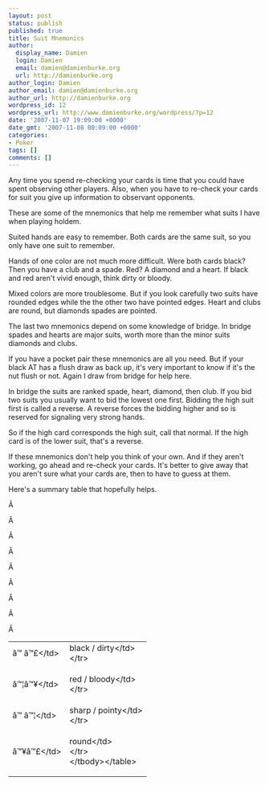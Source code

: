 ```yaml
---
layout: post
status: publish
published: true
title: Suit Mnemonics
author:
  display_name: Damien
  login: Damien
  email: damien@damienburke.org
  url: http://damienburke.org
author_login: Damien
author_email: damien@damienburke.org
author_url: http://damienburke.org
wordpress_id: 12
wordpress_url: http://www.damienburke.org/wordpress/?p=12
date: '2007-11-07 19:09:00 +0000'
date_gmt: '2007-11-08 00:09:00 +0000'
categories:
- Poker
tags: []
comments: []
---
```

<p>Any time you spend re-checking your cards is time that you could have spent observing other players. Also, when you have to re-check your cards for suit you give up information to observant opponents.</p>
<p>These are some of the mnemonics that help me remember what suits I have when playing holdem.</p>
<p>Suited hands are easy to remember. Both cards are the same suit, so you only have one suit to remember.</p>
<p>Hands of one color are not much more difficult. Were both cards black? Then you have a club and a spade. Red? A diamond and a heart. If black and red aren't vivid enough, think dirty or bloody.</p>
<p>Mixed colors are more troublesome. But if you look carefully two suits have rounded edges while the the other two have pointed edges. Heart and clubs are round, but diamonds spades are pointed.</p>
<p>The last two mnemonics depend on some knowledge of bridge. In bridge spades and hearts are major suits, worth more than the minor suits diamonds and clubs.</p>
<p>If you have a pocket pair these mnemonics are all you need. But if your black AT has a flush draw as back up, it's very important to know if it's the nut flush or not. Again I draw from bridge for help here.</p>
<p>In bridge the suits are ranked spade, heart, diamond, then club. If you bid two suits you usually want to bid the lowest one first. Bidding the high suit first is called a reverse. A reverse forces the bidding higher and so is reserved for signaling very strong hands.</p>
<p>So if the high card corresponds the high suit, call that normal. If the high card is of the lower suit, that's a reverse.</p>
<p>If these mnemonics don't help you think of your own. And if they aren't working, go ahead and re-check your cards. It's better to give away that you aren't sure what your cards are, then to have to guess at them.</p>
<p>Here's a summary table that hopefully helps.</p>
<p>&Acirc;&nbsp;</p>
<p>&Acirc;&nbsp;</p>
<p>&Acirc;&nbsp;</p>
<p>&Acirc;&nbsp;</p>
<p>&Acirc;&nbsp;</p>
<p>&Acirc;&nbsp;</p>
<p>&Acirc;&nbsp;</p>
<p>&Acirc;&nbsp;</p>
<p>&Acirc;&nbsp;</p>
<table border="0">
<tbody>
<tr>
<td>&acirc;&trade;&nbsp;&acirc;&trade;&pound;<&#47;td></p>
<td>black &#47; dirty<&#47;td><br />
<&#47;tr></p>
<tr>
<td>&acirc;&trade;&brvbar;&acirc;&trade;&yen;<&#47;td></p>
<td>red &#47; bloody<&#47;td><br />
<&#47;tr></p>
<tr>
<td>&acirc;&trade;&nbsp;&acirc;&trade;&brvbar;<&#47;td></p>
<td>sharp &#47; pointy<&#47;td><br />
<&#47;tr></p>
<tr>
<td>&acirc;&trade;&yen;&acirc;&trade;&pound;<&#47;td></p>
<td>round<&#47;td><br />
<&#47;tr><br />
<&#47;tbody><&#47;table></p>
